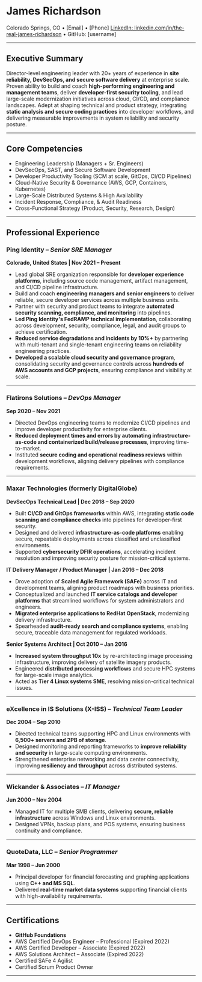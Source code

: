 # James Richardson
Colorado Springs, CO • [Email] • [Phone]
[LinkedIn: linkedin.com/in/the-real-james-richardson](https://www.linkedin.com/in/the-real-james-richardson) • GitHub: [username]

---

## Executive Summary
Director-level engineering leader with 20+ years of experience in **site reliability, DevSecOps, and secure software delivery** at enterprise scale. Proven ability to build and coach **high-performing engineering and management teams**, deliver **developer-first security tooling**, and lead large-scale modernization initiatives across cloud, CI/CD, and compliance landscapes. Adept at shaping technical and product strategy, integrating **static analysis and secure coding practices** into developer workflows, and delivering measurable improvements in system reliability and security posture.

---

## Core Competencies
- Engineering Leadership (Managers + Sr. Engineers)
- DevSecOps, SAST, and Secure Software Development
- Developer Productivity Tooling (SCM at scale, GitOps, CI/CD Pipelines)
- Cloud-Native Security & Governance (AWS, GCP, Containers, Kubernetes)
- Large-Scale Distributed Systems & High Availability
- Incident Response, Compliance, & Audit Readiness
- Cross-Functional Strategy (Product, Security, Research, Design)

---

## Professional Experience

### Ping Identity – *Senior SRE Manager*
**Colorado, United States | Nov 2021 – Present**
- Lead global SRE organization responsible for **developer experience platforms**, including source code management, artifact management, and CI/CD pipeline infrastructure.
- Build and coach **engineering managers and senior engineers** to deliver reliable, secure developer services across multiple business units.
- Partner with security and product teams to integrate **automated security scanning, compliance, and monitoring** into pipelines.
- **Led Ping Identity's FedRAMP technical implementation**, collaborating across development, security, compliance, legal, and audit groups to achieve certification.
- **Reduced service degradations and incidents by 10%+** by partnering with multi-tenant and single-tenant engineering teams on reliability engineering practices.
- **Developed a scalable cloud security and governance program**, consolidating security and governance controls across **hundreds of AWS accounts and GCP projects**, ensuring compliance and visibility at scale.

---

### Flatirons Solutions – *DevOps Manager*
**Sep 2020 – Nov 2021**
- Directed DevOps engineering teams to modernize CI/CD pipelines and improve developer productivity for enterprise clients.
- **Reduced deployment times and errors by automating infrastructure-as-code and containerized build/release processes**, improving time-to-market.
- Instituted **secure coding and operational readiness reviews** within development workflows, aligning delivery pipelines with compliance requirements.

---

### Maxar Technologies (formerly DigitalGlobe)

**DevSecOps Technical Lead | Dec 2018 – Sep 2020**
- Built **CI/CD and GitOps frameworks** within AWS, integrating **static code scanning and compliance checks** into pipelines for developer-first security.
- Designed and delivered **infrastructure-as-code platforms** enabling secure, repeatable deployments across classified and unclassified environments.
- Supported **cybersecurity DFIR operations**, accelerating incident resolution and improving security posture for mission-critical systems.

**IT Delivery Manager / Product Manager | Jan 2016 – Dec 2018**
- Drove adoption of **Scaled Agile Framework (SAFe)** across IT and development teams, aligning product roadmaps with business priorities.
- Conceptualized and launched **IT service catalogs and developer platforms** that streamlined workflows for system administrators and engineers.
- **Migrated enterprise applications to RedHat OpenStack**, modernizing delivery infrastructure.
- Spearheaded **audit-ready search and compliance systems**, enabling secure, traceable data management for regulated workloads.

**Senior Systems Architect | Oct 2010 – Jan 2016**
- **Increased system throughput 10x** by re-architecting image processing infrastructure, improving delivery of satellite imagery products.
- Engineered **distributed processing workflows** and secure HPC systems for large-scale image analytics.
- Acted as **Tier 4 Linux systems SME**, resolving mission-critical technical issues.

---

### eXcellence in IS Solutions (X-ISS) – *Technical Team Leader*
**Dec 2004 – Sep 2010**
- Directed technical teams supporting HPC and Linux environments with **6,500+ servers and 2PB of storage**.
- Designed monitoring and reporting frameworks to **improve reliability and security** in large-scale computing environments.
- Strengthened enterprise networking and data center connectivity, improving **resiliency and throughput** across distributed systems.

---

### Wickander & Associates – *IT Manager*
**Jun 2000 – Nov 2004**
- Managed IT for multiple SMB clients, delivering **secure, reliable infrastructure** across Windows and Linux environments.
- Designed VPNs, backup plans, and POS systems, ensuring business continuity and compliance.

---

### QuoteData, LLC – *Senior Programmer*
**Mar 1998 – Jun 2000**
- Principal developer for financial forecasting and graphing applications using **C++ and MS SQL**.
- Delivered **real-time market data systems** supporting financial clients with high-availability requirements.

---

## Certifications
- **GitHub Foundations**
- AWS Certified DevOps Engineer – Professional (Expired 2022)
- AWS Certified Developer – Associate (Expired 2022)
- AWS Solutions Architect – Associate (Expired 2022)
- Certified SAFe 4 Agilist
- Certified Scrum Product Owner

---
